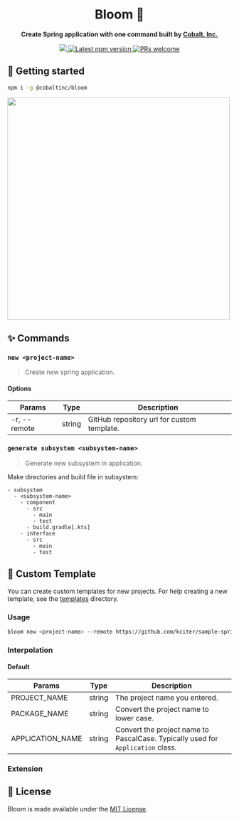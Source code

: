 <h1 align='center'>
  Bloom 🌼
</h1>

<p align="center"><strong>Create Spring application with one command built by <a href="https://cobalt.run">Cobalt, Inc.</a></strong></p>

<p align='center'>
  <a href="https://cobalt.run">
    <img src="https://badgen.net/badge/icon/Made%20by%20Cobalt?icon=https://caple-static.s3.ap-northeast-2.amazonaws.com/cobalt-badge.svg&label&color=5B69C3&labelColor=414C9A" />
  </a>
  <a href='https://www.npmjs.com/package/@cobaltinc/bloom'>
    <img src='https://img.shields.io/npm/v/@cobaltinc/bloom.svg' alt='Latest npm version'>
  </a>
  <a href="https://github.com/cobaltinc/bloom/blob/master/.github/CONTRIBUTING.md">
    <img src="https://img.shields.io/badge/PRs-welcome-brightgreen.svg" alt="PRs welcome" />
  </a>
</p>

## :rocket: Getting started

```bash
npm i -g @cobaltinc/bloom
```

<img src="https://user-images.githubusercontent.com/3623695/141818097-1890328d-56a0-4717-852a-546e9153ed11.gif" width="500px" />

## :sparkles: Commands

### `new <project-name>`
> Create new spring application.

#### Options
| Params | Type | Description |
| ------ | ---- | ----------- |
| -r, --remote | string | GitHub repository url for custom template. |

### `generate subsystem <subsystem-name>`
> Generate new subsystem in application.

Make directories and build file in subsystem:
```
- subsystem
  - <subsystem-name>
    - component
      - src
        - main
        - test
      - build.gradle[.kts]
    - interface
      - src
        - main
        - test
```

## :bookmark: Custom Template

You can create custom templates for new projects. For help creating a new template, see the [templates]('./templates) directory.

### Usage

```bash
bloom new <project-name> --remote https://github.com/kciter/sample-spring-template.git
```

### Interpolation

#### Default

| Params | Type | Description |
| ------ | ---- | ----------- |
| PROJECT_NAME | string | The project name you entered. |
| PACKAGE_NAME | string | Convert the project name to lower case. |
| APPLICATION_NAME | string | Convert the project name to PascalCase. Typically used for `Application` class. |

### Extension



## :page_facing_up: License

Bloom is made available under the [MIT License](./LICENSE).
